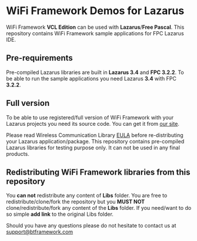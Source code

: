 # WiFi Framework Demos for Lazarus

WiFi Framework **VCL Edition** can be used with **Lazarus**/**Free Pascal**. This repository contains WiFi Framework sample applications for FPC Lazarus IDE.

## Pre-requirements

Pre-compiled Lazarus libraries are built in **Lazarus 3.4** and **FPC 3.2.2**. To be able to run the sample applications you need Lazarus **3.4** with FPC **3.2.2**.

## Full version

To be able to use registered/full version of WiFi Framework with your Lazarus projects you need its source code. You can get it from [our site](https://www.btframework.com/wififramework.htm).

Please read Wireless Communication Library [EULA](https://www.btframework.com/eula.htm) before re-distributing your Lazarus application/package. This repository contains pre-compiled Lazarus libraries for testing purpose only. It can not be used in any final products.

## Redistributing WiFi Framework libraries from this repository

You **can not** redistribute any content of **Libs** folder. You are free to redistribute/clone/fork the repository but you **MUST NOT** clone/redistribute/fork any content of the **Libs** folder. If you need/want to do so simple **add link** to the original Libs folder.

Should you have any questions please do not hesitate to contact us at support@btframework.com
